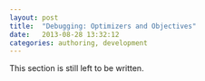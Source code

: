 ```yaml
---
layout: post
title:  "Debugging: Optimizers and Objectives"
date:   2013-08-28 13:32:12
categories: authoring, development
---
```


This section is still left to be written. 
